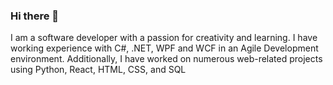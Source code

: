 ### Hi there 👋

I am a software developer with a passion for creativity and learning. I have working experience with C#, .NET, WPF and WCF in an Agile Development environment. Additionally, I have worked on numerous web-related projects using Python, React, HTML, CSS, and SQL

